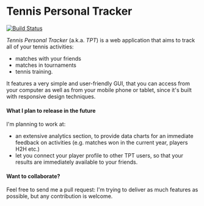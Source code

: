 # Tennis Personal Tracker
[![Build Status](https://travis-ci.org/martinodutto/tennis-personal-tracker.svg?branch=master)](https://travis-ci.org/martinodutto/tennis-personal-tracker)

_Tennis Personal Tracker_ (a.k.a. _TPT_) is a web application that aims to track all of your tennis activities:

* matches with your friends
* matches in tournaments
* tennis training.

It features a very simple and user-friendly GUI, that you can access from your computer as well as from your mobile phone or tablet, since it's built with responsive design techniques.

#### What I plan to release in the future

I'm planning to work at:

* an extensive analytics section, to provide data charts for an immediate feedback on activities (e.g. matches won in the current year, players H2H etc.)
* let you connect your player profile to other TPT users, so that your results are immediately available to your friends.

#### Want to collaborate?

Feel free to send me a pull request: I'm trying to deliver as much features as possible, but any contribution is welcome.
